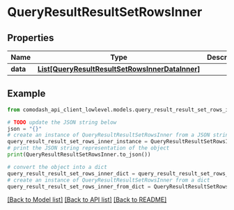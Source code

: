 # QueryResultResultSetRowsInner


## Properties

Name | Type | Description | Notes
------------ | ------------- | ------------- | -------------
**data** | [**List[QueryResultResultSetRowsInnerDataInner]**](QueryResultResultSetRowsInnerDataInner.md) |  | [optional] 

## Example

```python
from comodash_api_client_lowlevel.models.query_result_result_set_rows_inner import QueryResultResultSetRowsInner

# TODO update the JSON string below
json = "{}"
# create an instance of QueryResultResultSetRowsInner from a JSON string
query_result_result_set_rows_inner_instance = QueryResultResultSetRowsInner.from_json(json)
# print the JSON string representation of the object
print(QueryResultResultSetRowsInner.to_json())

# convert the object into a dict
query_result_result_set_rows_inner_dict = query_result_result_set_rows_inner_instance.to_dict()
# create an instance of QueryResultResultSetRowsInner from a dict
query_result_result_set_rows_inner_from_dict = QueryResultResultSetRowsInner.from_dict(query_result_result_set_rows_inner_dict)
```
[[Back to Model list]](../README.md#documentation-for-models) [[Back to API list]](../README.md#documentation-for-api-endpoints) [[Back to README]](../README.md)


